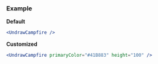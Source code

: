 ### Example

**Default**
```jsx
<UndrawCampfire />
```

**Customized**
```jsx
<UndrawCampfire primaryColor="#41B883" height="100" />
```
